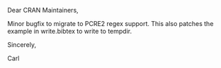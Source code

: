 Dear CRAN Maintainers,

Minor bugfix to migrate to PCRE2 regex support.  This also patches the example in write.bibtex to write to tempdir.  


Sincerely,

Carl